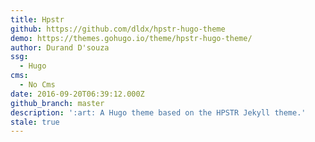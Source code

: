 ```yaml
---
title: Hpstr
github: https://github.com/dldx/hpstr-hugo-theme
demo: https://themes.gohugo.io/theme/hpstr-hugo-theme/
author: Durand D'souza
ssg:
  - Hugo
cms:
  - No Cms
date: 2016-09-20T06:39:12.000Z
github_branch: master
description: ':art: A Hugo theme based on the HPSTR Jekyll theme.'
stale: true
---
```

